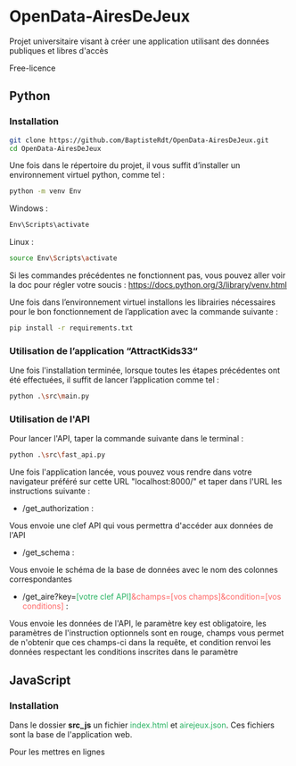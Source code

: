 # OpenData-AiresDeJeux
Projet universitaire visant à créer une application utilisant des données publiques et libres d'accès

Free-licence

## Python
### Installation 

```bash 
git clone https://github.com/BaptisteRdt/OpenData-AiresDeJeux.git
cd OpenData-AiresDeJeux
```

Une fois dans le répertoire du projet, il vous suffit d’installer un environnement virtuel python, comme tel : 

```bash
python -m venv Env
```

Windows : 

```bash
Env\Scripts\activate
```

Linux : 
```bash
source Env\Scripts\activate
```

Si les commandes précédentes ne fonctionnent pas, vous pouvez  aller voir la doc pour régler votre soucis : https://docs.python.org/3/library/venv.html 

Une fois dans l’environnement virtuel installons les librairies nécessaires pour le bon fonctionnement de l’application avec la commande suivante : 

```bash
pip install -r requirements.txt
```
### Utilisation de l’application “AttractKids33“

Une fois l'installation terminée, lorsque toutes les étapes précédentes ont été effectuées, il suffit de lancer l’application comme tel : 

```bash
python .\src\main.py
```

### Utilisation de l'API 

Pour lancer l'API, taper la commande suivante dans le terminal : 

```bash
python .\src\fast_api.py
```

Une fois l'application lancée, vous pouvez vous rendre dans votre navigateur préféré 
sur cette URL "localhost:8000/" et taper dans l'URL les instructions suivante : 

- /get_authorization :

Vous envoie une clef API qui vous permettra d'accéder aux données de l'API 
- /get_schema :

Vous envoie le schéma de la base de données avec le nom des colonnes correspondantes
- /get_aire?key=<span style="color: #26B260">[votre clef API]</span><span style="color: #FF6666">&champs=[vos champs]&condition=[vos conditions]</span> :

Vous envoie les données de l'API, le paramètre key est obligatoire, les paramètres de l'instruction optionnels sont en rouge,
champs vous permet de n'obtenir que ces champs-ci dans la requête, et condition renvoi les 
données respectant les conditions inscrites dans le paramètre

## JavaScript

### Installation 

Dans le dossier **src_js** un fichier <span style="color: #26B260">index.html</span> et
<span style="color: #26B260">airejeux.json</span>. Ces fichiers sont la base de l'application 
web.

Pour les mettres en lignes 

